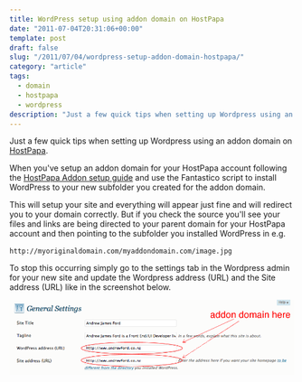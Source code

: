 ```yaml
---
title: WordPress setup using addon domain on HostPapa
date: "2011-07-04T20:31:06+00:00"
template: post
draft: false
slug: "/2011/07/04/wordpress-setup-addon-domain-hostpapa/"
category: "article"
tags:
  - domain
  - hostpapa
  - wordpress
description: "Just a few quick tips when setting up Wordpress using an addon domain on HostPapa"
---
```

Just a few quick tips when setting up Wordpress using an addon domain on [HostPapa](http://www.hostpapa.com/).

When you've setup an addon domain for your HostPapa account following the [HostPapa Addon setup guide](http://hostpapasupport.com/index.php?_m=knowledgebase&amp;_a=viewarticle&amp;kbarticleid=18) and use the Fantastico script to install WordPress to your new subfolder you created for the addon domain.

This will setup your site and everything will appear just fine and will redirect you to your domain correctly. But if you check the source you'll see your files and links are being directed to your parent domain for your HostPapa account and then pointing to the subfolder you installed WordPress in e.g.

```
http://myoriginaldomain.com/myaddondomain.com/image.jpg
```

To stop this occurring simply go to the settings tab in the Wordpress admin for your new site and update the Wordpress address (URL) and the Site address (URL) like in the screenshot below.

![Setting up Wordpress to work correctly with a HostPapa addon domain](./addondomain-wordpress.png)